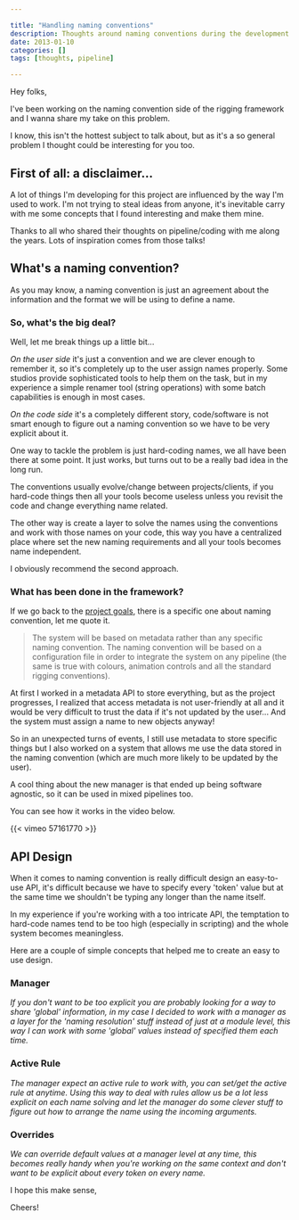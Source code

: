 ```yaml
---

title: "Handling naming conventions"
description: Thoughts around naming conventions during the development of RigLab
date: 2013-01-10
categories: []
tags: [thoughts, pipeline]

---
```

<!--more-->
Hey folks,

I've been working on the naming convention side of the rigging framework
and I wanna share my take on this problem.

I know, this isn't the hottest subject to talk about, but as it's a so
general problem I thought could be interesting for you too.

## First of all: a disclaimer...

A lot of things I'm developing for this project are influenced by the
way I'm used to work. I'm not trying to steal ideas from anyone, it's
inevitable carry with me some concepts that I found interesting and make
them mine.

Thanks to all who shared their thoughts on pipeline/coding with me along
the years. Lots of inspiration comes from those talks!

## What's a naming convention?

As you may know, a naming convention is just an agreement about the
information and the format we will be using to define a name.

### So, what's the big deal?

Well, let me break things up a little bit...

*On the user side* it's just a convention and we are clever
enough to remember it, so it's completely up to the user assign names
properly. Some studios provide sophisticated tools to help them on the
task, but in my experience a simple renamer tool (string operations)
with some batch capabilities is enough in most cases.

*On the code side* it's a completely different story,
code/software is not smart enough to figure out a naming convention so
we have to be very explicit about it.

One way to tackle the problem is just hard-coding names, we all have been
there at some point. It just works, but turns out to be a really bad
idea in the long run.

The conventions usually evolve/change between projects/clients, if you
hard-code things then all your tools become useless unless you revisit
the code and change everything name related.

The other way is create a layer to solve the names using the conventions
and work with those names on your code, this way you have a centralized
place where set the new naming requirements and all your tools becomes
name independent.

I obviously recommend the second approach.

### What has been done in the framework?

If we go back to the [project goals][1], there is a specific one about
naming convention, let me quote it.

> The system will be based on metadata rather than any specific naming
> convention. The naming convention will be based on a configuration file in
> order to integrate the system on any pipeline (the same is true with
> colours, animation controls and all the standard rigging conventions).

At first I worked in a metadata API to store everything, but as the
project progresses, I realized that access metadata is not user-friendly
at all and it would be very difficult to trust the data if it's not
updated by the user... And the system must assign a name to new objects
anyway!

So in an unexpected turns of events, I still use metadata to store
specific things but I also worked on a system that allows me use the
data stored in the naming convention (which are much more likely to be
updated by the user).

A cool thing about the new manager is that ended up being software
agnostic, so it can be used in mixed pipelines too.

You can see how it works in the video below.

{{< vimeo 57161770 >}}

## API Design

When it comes to naming convention is really difficult design an
easy-to-use API, it's difficult because we have to specify every 'token'
value but at the same time we shouldn't be typing any longer than the
name itself.

In my experience if you're working with a too intricate API, the
temptation to hard-code names tend to be too high (especially in
scripting) and the whole system becomes meaningless.

Here are a couple of simple concepts that helped me to create an easy to
use design.

### Manager

_If you don't want to be too explicit you are probably looking for a way
to share 'global' information, in my case I decided to work with a
manager as a layer for the 'naming resolution' stuff instead of just at
a module level, this way I can work with some 'global' values instead of
specified them each time._

### Active Rule

_The manager expect an active rule to work with, you can set/get the
active rule at anytime. Using this way to deal with rules allow us be a
lot less explicit on each name solving and let the manager do some
clever stuff to figure out how to arrange the name using the incoming
arguments._

### Overrides

_We can override default values at a manager level at any time, this
becomes really handy when you're working on the same context and don't
want to be explicit about every token on every name._

I hope this make sense,

Cheers!

[1]: http://csaez.blogspot.com/2012/11/csriglab-overview.html
